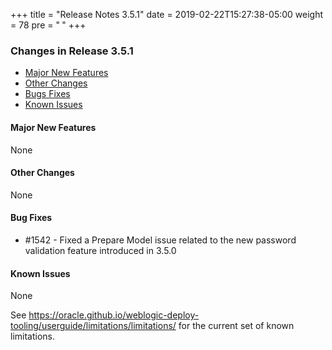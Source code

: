 +++
title = "Release Notes 3.5.1"
date = 2019-02-22T15:27:38-05:00
weight = 78
pre = "<b> </b>"
+++


### Changes in Release 3.5.1
- [Major New Features](#major-new-features)
- [Other Changes](#other-changes)
- [Bugs Fixes](#bug-fixes)
- [Known Issues](#known-issues)


#### Major New Features
None

#### Other Changes
None

#### Bug Fixes
- #1542 - Fixed a Prepare Model issue related to the new password validation feature introduced in 3.5.0 

#### Known Issues
None

See https://oracle.github.io/weblogic-deploy-tooling/userguide/limitations/limitations/ for the current set of known limitations.
